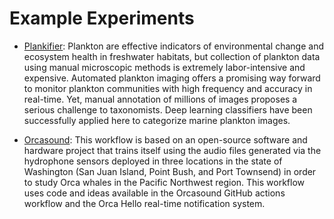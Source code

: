 # Example Experiments

- [Plankifier](https://github.com/pegasus-isi/kiso-plankifier-experiment):
  Plankton are effective indicators of environmental change and ecosystem health in freshwater habitats, but collection of plankton data using manual microscopic methods is extremely labor-intensive and expensive. Automated plankton imaging offers a promising way forward to monitor plankton communities with high frequency and accuracy in real-time. Yet, manual annotation of millions of images proposes a serious challenge to taxonomists. Deep learning classifiers have been successfully applied here to categorize marine plankton images.

- [Orcasound](https://github.com/pegasus-isi/kiso-orcasound-experiment):
  This workflow is based on an open-source software and hardware project that trains itself using the audio files generated via the hydrophone sensors deployed in three locations in the state of Washington (San Juan Island, Point Bush, and Port Townsend) in order to study Orca whales in the Pacific Northwest region. This workflow uses code and ideas available in the Orcasound GitHub actions workflow and the Orca Hello real-time notification system.
